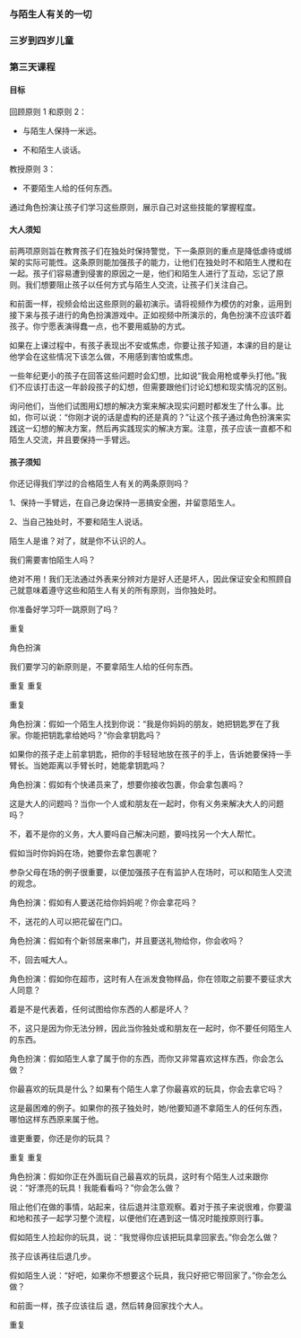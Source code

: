 ### 与陌生人有关的一切

### 三岁到四岁儿童

### 第三天课程

#### 目标

回顾原则 1 和原则 2：

* 与陌生人保持一米远。

* 不和陌生人谈话。

教授原则 3：

* 不要陌生人给的任何东西。

通过角色扮演让孩子们学习这些原则，展示自己对这些技能的掌握程度。

#### 大人须知

前两项原则旨在教育孩子们在独处时保持警觉，下一条原则的重点是降低虐待或绑架的实际可能性。这条原则能加强孩子的能力，让他们在独处时不和陌生人搅和在一起。孩子们容易遭到侵害的原因之一是，他们和陌生人进行了互动，忘记了原则。我们想要阻止孩子以任何方式与陌生人交流，让孩子们关注自己。

和前面一样，视频会给出这些原则的最初演示。请将视频作为模仿的对象，运用到接下来与孩子进行的角色扮演游戏中。正如视频中所演示的，角色扮演不应该吓着孩子。你宁愿表演得蠢一点，也不要用威胁的方式。

如果在上课过程中，有孩子表现出不安或焦虑，你要让孩子知道，本课的目的是让他学会在这些情况下该怎么做，不用感到害怕或焦虑。

一些年纪更小的孩子在回答这些问题时会幻想，比如说“我会用枪或拳头打他。”我们不应该打击这一年龄段孩子的幻想，但需要跟他们讨论幻想和现实情况的区别。

询问他们，当他们试图用幻想的解决方案来解决现实问题时都发生了什么事。比如，你可以说：“你刚才说的话是虚构的还是真的？”让这个孩子通过角色扮演来实践这一幻想的解决方案，然后再实践现实的解决方案。注意，孩子应该一直都不和陌生人交流，并且要保持一手臂远。

#### 孩子须知

你还记得我们学过的合格陌生人有关的两条原则吗？

1、保持一手臂远，在自己身边保持一恶搞安全圈，并留意陌生人。

2、当自己独处时，不要和陌生人说话。

陌生人是谁？对了，就是你不认识的人。

我们需要害怕陌生人吗？

绝对不用！我们无法通过外表来分辨对方是好人还是坏人，因此保证安全和照顾自己就意味着遵守这些和陌生人有关的所有原则，当你独处时。

你准备好学习吓一跳原则了吗？

重复

角色扮演

我们要学习的新原则是，不要拿陌生人给的任何东西。

重复
重复

重复

角色扮演：假如一个陌生人找到你说：“我是你妈妈的朋友，她把钥匙罗在了我家。你能把钥匙拿给她吗？”你会拿钥匙吗？

如果你的孩子走上前拿钥匙，把你的手轻轻地放在孩子的手上，告诉她要保持一手臂长。当她距离以手臂长时，她能拿钥匙吗？

角色扮演：假如有个快递员来了，想要你接收包裹，你会拿包裹吗？

这是大人的问题吗？当你一个人或和朋友在一起时，你有义务来解决大人的问题吗？

不，着不是你的义务，大人要吗自己解决问题，要吗找另一个大人帮忙。

假如当时你妈妈在场，她要你去拿包裹呢？

参杂父母在场的例子很重要，以便加强孩子在有监护人在场时，可以和陌生人交流的观念。

角色扮演：假如有人要送花给你妈妈呢？你会拿花吗？

不，送花的人可以把花留在门口。

角色扮演：假如有个新邻居来串门，并且要送礼物给你，你会收吗？

不，回去喊大人。

角色扮演：假如你在超市，这时有人在派发食物样品，你在领取之前要不要征求大人同意？

着是不是代表着，任何试图给你东西的人都是坏人？

不，这只是因为你无法分辨，因此当你独处或和朋友在一起时，你不要任何陌生人的东西。

角色扮演：假如陌生人拿了属于你的东西，而你又非常喜欢这样东西，你会怎么做？

你最喜欢的玩具是什么？如果有个陌生人拿了你最喜欢的玩具，你会去拿它吗？

这是最困难的例子。如果你的孩子独处时，她/他要知道不拿陌生人的任何东西，哪怕这样东西原来属于他。

谁更重要，你还是你的玩具？

重复
重复

角色扮演：假如你正在外面玩自己最喜欢的玩具，这时有个陌生人过来跟你说：“好漂亮的玩具！我能看看吗？”你会怎么做？

阻止他们在做的事情，站起来，往后退并注意观察。着对于孩子来说很难，你要温和地和孩子一起学习整个流程，以便他们在遇到这一情况时能按原则行事。

假如陌生人捡起你的玩具，说：“我觉得你应该把玩具拿回家去。”你会怎么做？

孩子应该再往后退几步。

假如陌生人说：“好吧，如果你不想要这个玩具，我只好把它带回家了。”你会怎么做？

和前面一样，孩子应该往后 退，然后转身回家找个大人。

重复
